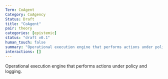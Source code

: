```yaml
---
Term: CoAgent
Category: CoAgency
Status: Draft
title: "CoAgent"
pair: theory
categories: [epistemic]
status: "draft v0.1"
human_touch: false
summary: "Operational execution engine that performs actions under policy and logging."
interactions: []
---
```

Operational execution engine that performs actions under policy and logging.


